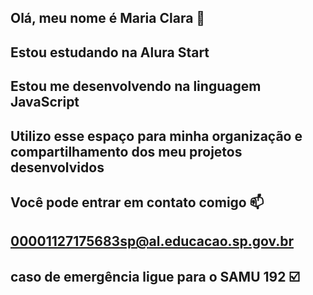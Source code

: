 ## Olá, meu nome é Maria Clara 👋
## Estou estudando na Alura Start 
## Estou me desenvolvendo na linguagem JavaScript
## Utilizo esse espaço para minha organização e compartilhamento dos meu projetos desenvolvidos
## Você pode entrar em contato comigo 📫
## 00001127175683sp@al.educacao.sp.gov.br
## caso de emergência ligue para o SAMU 192 ☑️
<!--
**Mcss2006/Mcss2006** is a ✨ _special_ ✨ repository because its `README.md` (this file) appears on your GitHub profile.

Here are some ideas to get you started:

- 🔭 I’m currently working on ...
- 🌱 I’m currently learning ...
- 👯 I’m looking to collaborate on ...
- 🤔 I’m looking for help with ...
- 💬 Ask me about ...
- 📫 How to reach me: ...
- 😄 Pronouns: ...
- ⚡ Fun fact: ...
- 
-->
